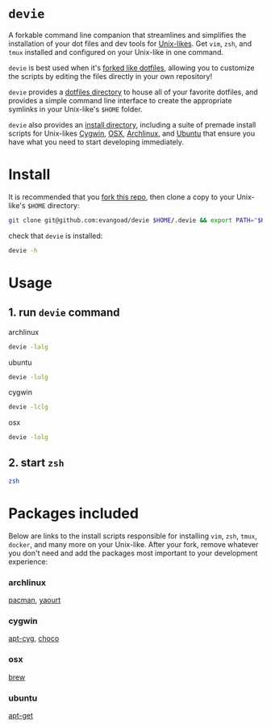 # `devie`

A forkable command line companion that streamlines and simplifies the installation of your dot files and dev tools for [Unix-likes](https://en.wikipedia.org/wiki/Unix-like).  Get `vim`, `zsh`, and `tmux` installed and configured on your Unix-like in one command.

`devie` is best used when it's [forked like dotfiles](http://zachholman.com/2010/08/dotfiles-are-meant-to-be-forked/), allowing you to customize the scripts by editing the files directly in your own repository!

`devie` provides a [dotfiles directory](dotfiles/) to house all of your favorite dotfiles, and provides a simple command line interface to create the appropriate symlinks in your Unix-like's `$HOME` folder.  

`devie` also provides an  [install directory](install/), including a suite of premade install scripts for  Unix-likes [Cygwin](install/cygwin/), [OSX](install/osx/), [Archlinux](install/archlinux/), and [Ubuntu](install/ubuntu) that ensure you have what you need to start developing immediately.

# Install

It is recommended that you [fork this repo](https://help.github.com/articles/fork-a-repo/), then clone a copy to your Unix-like's `$HOME` directory:

```bash
git clone git@github.com:evangoad/devie $HOME/.devie && export PATH="$HOME/.devie:$PATH" && export DEVIE_PATH="$HOME/.devie"
```

check that `devie` is installed:

```bash
devie -h
```

# Usage


## 1. run `devie` command

archlinux 

```bash
devie -lalg 
```

ubuntu

```bash
devie -lulg
```

cygwin

```bash
devie -lclg
```

osx

```bash
devie -lolg
```

## 2. start `zsh`

```bash
zsh
```

# Packages included

Below are links to the install scripts responsible for installing `vim`, `zsh`, `tmux`, `docker`, and many more on your Unix-like.  After your fork, remove whatever you don't need and add the packages most important to your development experience:

### archlinux

[pacman](install/archlinux/pacman#L5), [yaourt](install/archlinux/yaourt#L5)

### cygwin

[apt-cyg](install/cygwin/apt-cyg#L5), [choco](install/cygwin/choco#L11)

### osx

[brew](install/osx/brew#L6-L7)

### ubuntu

[apt-get](install/ubuntu/apt-get#L5)
